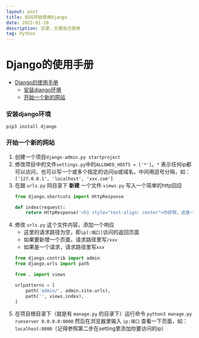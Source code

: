 ```yaml
---
layout: post
title: 如何开始使用Django
date: 2022-01-10
description: 记录，方便自己使用
tag: Python
---
```


# Django的使用手册

- [Django的使用手册](#django的使用手册)
    - [安装django环境](#安装django环境)
    - [开始一个新的网站](#开始一个新的网站)

### 安装django环境
`pip3 install django`

### 开始一个新的网站
1. 创建一个项目`django-admin.py startproject `
2. 修改项目中的文件`settings.py`中的`ALLOWED_HOSTS = ['*']`。`*` 表示任何ip都可以访问，也可以写一个或多个指定的访问ip或域名，中间用逗号分隔，如：`['127.0.0.1', 'localhost', 'xxx.com']`
3. 在跟 `urls.py` 同目录下 **新建** 一个文件 `views.py` 写入一个简单的http回应
    ```py
    from django.shortcuts import HttpResponse

    def index(request):
        return HttpResponse('<h1 style="text-align: center">你好啊，这是一个自定义的页面哦</h1>')
    ```
4. 修改 `urls.py` 这个文件内容，添加一个响应
    * 这里的请求路径为空，即`ip[:端口]`访问的返回页面
    * 如果要新增一个页面，请求路径里写`/xxx`
    * 如果是一个请求，请求路径里写`xxx`
    ```py
    from django.contrib import admin
    from django.urls import path

    from . import views

    urlpatterns = [
        path('admin/', admin.site.urls),
        path('', views.index),
    ]
    ```
5. 在项目根目录下（就是有 `manage.py` 的目录下）运行命令 `python3 manage.py runserver 0.0.0.0:8000` 然后在浏览器里输入 `ip:端口` 查看一下页面，如：`localhost:8000`（记得参照第二步在setting里添加你要访问的ip）